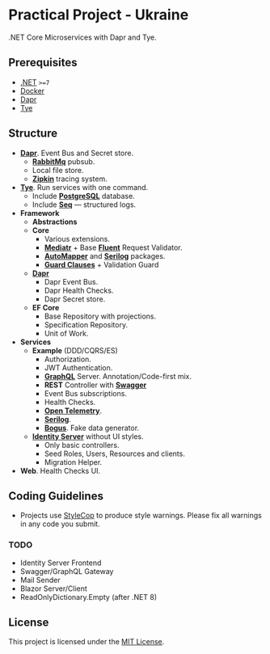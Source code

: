 # Practical Project - Ukraine
.NET Core Microservices with Dapr and Tye.

## Prerequisites

- [.NET](https://dotnet.microsoft.com/download) `>=7`
- [Docker](https://www.docker.com/get-started)
- [Dapr](https://docs.dapr.io/getting-started/)
- [Tye](https://github.com/dotnet/tye/blob/main/docs/getting_started.md)

## Structure
- **[Dapr](https://dapr.io/)**. Event Bus and Secret store.
  - **[RabbitMq](https://www.rabbitmq.com/)** pubsub.
  - Local file store.
  - **[Zipkin](https://zipkin.io/)** tracing system.
- **[Tye](https://github.com/dotnet/tye)**. Run services with one command.
  - Include **[PostgreSQL](https://www.postgresql.org/)** database.
  - Include **[Seq](https://datalust.co/seq)** — structured logs.
- **Framework**
  - **Abstractions**
  - **Core**
    - Various extensions.
    - **[Mediatr](https://github.com/jbogard/MediatR)** + Base **[Fluent](https://github.com/FluentValidation)** Request Validator.
    - **[AutoMapper](https://automapper.org/)** and **[Serilog](https://serilog.net/)** packages.
    - **[Guard Clauses](https://github.com/ardalis/GuardClauses)** + Validation Guard
  - **[Dapr](https://dapr.io/)**
    - Dapr Event Bus.
    - Dapr Health Checks.
    - Dapr Secret store.
  - **EF Core**
    - Base Repository with projections.
    - Specification Repository.
    - Unit of Work.
- **Services**
  - **Example** (DDD/CQRS/ES)
    - Authorization.
    - JWT Authentication.
    - **[GraphQL](https://graphql.org/)** Server. Annotation/Code-first mix.
    - **REST** Controller with **[Swagger](https://swagger.io/)**
    - Event Bus subscriptions.
    - Health Checks.
    - **[Open Telemetry](https://opentelemetry.io/)**.
    - **[Serilog](https://serilog.net/)**.
    - **[Bogus](https://github.com/bchavez/Bogus)**. Fake data generator.
  - **[Identity Server](https://duendesoftware.com/products/identityserver)** without UI styles.
    - Only basic controllers.
    - Seed Roles, Users, Resources and clients.
    - Migration Helper.
- **Web**. Health Checks UI.

## Coding Guidelines
- Projects use [StyleCop](https://github.com/DotNetAnalyzers/StyleCopAnalyzers) to produce style warnings. Please fix all warnings in any code you submit.

### TODO
- Identity Server Frontend
- Swagger/GraphQL Gateway
- Mail Sender
- Blazor Server/Client
- ReadOnlyDictionary.Empty (after .NET 8)

## License

This project is licensed under the [MIT License](./LICENSE).